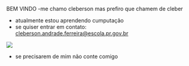 BEM VINDO 
-me chamo cleberson mas prefiro que chamem de cleber

- atualmente estou aprendendo cumputação
- se quiser entrar em contato: cleberson.andrade.ferreira@escola.pr.gov.br


![](https://media1.tenor.com/m/hG_kvCM8GZkAAAAd/shocked-miles-morales-shocked-meme.gif)

- se precisarem de mim não conte comigo
